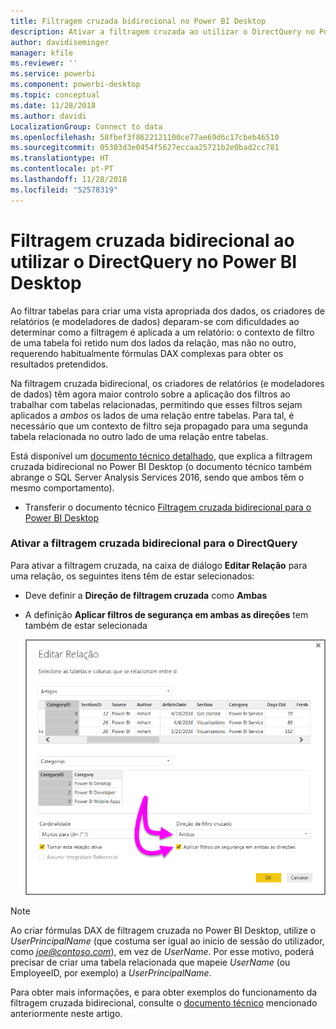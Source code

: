 ```yaml
---
title: Filtragem cruzada bidirecional no Power BI Desktop
description: Ativar a filtragem cruzada ao utilizar o DirectQuery no Power BI Desktop
author: davidiseminger
manager: kfile
ms.reviewer: ''
ms.service: powerbi
ms.component: powerbi-desktop
ms.topic: conceptual
ms.date: 11/28/2018
ms.author: davidi
LocalizationGroup: Connect to data
ms.openlocfilehash: 58fbef3f8622121100ce77ae69d6c17cbeb46510
ms.sourcegitcommit: 05303d3e0454f5627eccaa25721b2e0bad2cc781
ms.translationtype: HT
ms.contentlocale: pt-PT
ms.lasthandoff: 11/28/2018
ms.locfileid: "52578319"
---
```

# <a name="bidirectional-cross-filtering-using-directquery-in-power-bi-desktop"></a>Filtragem cruzada bidirecional ao utilizar o DirectQuery no Power BI Desktop

Ao filtrar tabelas para criar uma vista apropriada dos dados, os criadores de relatórios (e modeladores de dados) deparam-se com dificuldades ao determinar como a filtragem é aplicada a um relatório: o contexto de filtro de uma tabela foi retido num dos lados da relação, mas não no outro, requerendo habitualmente fórmulas DAX complexas para obter os resultados pretendidos.

Na filtragem cruzada bidirecional, os criadores de relatórios (e modeladores de dados) têm agora maior controlo sobre a aplicação dos filtros ao trabalhar com tabelas relacionadas, permitindo que esses filtros sejam aplicados a *ambos* os lados de uma relação entre tabelas. Para tal, é necessário que um contexto de filtro seja propagado para uma segunda tabela relacionada no outro lado de uma relação entre tabelas.

Está disponível um [documento técnico detalhado](http://download.microsoft.com/download/2/7/8/2782DF95-3E0D-40CD-BFC8-749A2882E109/Bidirectional%20cross-filtering%20in%20Analysis%20Services%202016%20and%20Power%20BI.docx), que explica a filtragem cruzada bidirecional no Power BI Desktop (o documento técnico também abrange o SQL Server Analysis Services 2016, sendo que ambos têm o mesmo comportamento).

* Transferir o documento técnico [Filtragem cruzada bidirecional para o Power BI Desktop](http://download.microsoft.com/download/2/7/8/2782DF95-3E0D-40CD-BFC8-749A2882E109/Bidirectional%20cross-filtering%20in%20Analysis%20Services%202016%20and%20Power%20BI.docx)

### <a name="enabling-bidirectional-cross-filtering-for-directquery"></a>Ativar a filtragem cruzada bidirecional para o DirectQuery

Para ativar a filtragem cruzada, na caixa de diálogo **Editar Relação** para uma relação, os seguintes itens têm de estar selecionados:

* Deve definir a **Direção de filtragem cruzada** como **Ambas**
* A definição **Aplicar filtros de segurança em ambas as direções** tem também de estar selecionada

  ![](media/desktop-bidirectional-filtering/bidirectional-filtering_2.png)

> [!NOTE]
> Ao criar fórmulas DAX de filtragem cruzada no Power BI Desktop, utilize o *UserPrincipalName* (que costuma ser igual ao início de sessão do utilizador, como <em>joe@contoso.com</em>), em vez de *UserName*. Por esse motivo, poderá precisar de criar uma tabela relacionada que mapeie *UserName* (ou EmployeeID, por exemplo) a *UserPrincipalName*.

Para obter mais informações, e para obter exemplos do funcionamento da filtragem cruzada bidirecional, consulte o [documento técnico](http://download.microsoft.com/download/2/7/8/2782DF95-3E0D-40CD-BFC8-749A2882E109/Bidirectional%20cross-filtering%20in%20Analysis%20Services%202016%20and%20Power%20BI.docx) mencionado anteriormente neste artigo.

